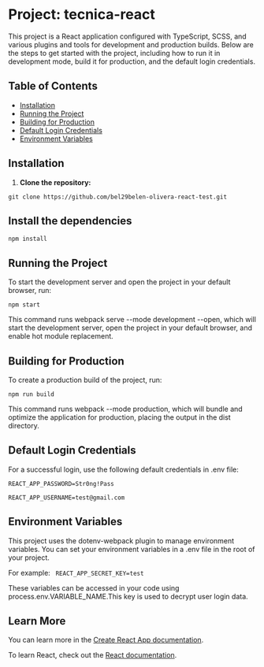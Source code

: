 # Project: tecnica-react

This project is a React application configured with TypeScript, SCSS, and various plugins and tools for development and production builds. Below are the steps to get started with the project, including how to run it in development mode, build it for production, and the default login credentials.

## Table of Contents

- [Installation](#installation)
- [Running the Project](#running-the-project)
- [Building for Production](#building-for-production)
- [Default Login Credentials](#default-login-credentials)
- [Environment Variables](#environment-variables)

## Installation

1. **Clone the repository:**

```git clone https://github.com/bel29belen-olivera-react-test.git```


## Install the dependencies
```npm install  ```


## Running the Project
To start the development server and open the project in your default browser, run:

```npm start```

This command runs webpack serve --mode development --open, which will start the development server, open the project in your default browser, and enable hot module replacement.

## Building for Production
To create a production build of the project, run:

```npm run build```

This command runs webpack --mode production, which will bundle and optimize the application for production, placing the output in the dist directory.

## Default Login Credentials
For a successful login, use the following default credentials in .env file:


```REACT_APP_PASSWORD=Str0ng!Pass```

```REACT_APP_USERNAME=test@gmail.com ```

## Environment Variables
This project uses the dotenv-webpack plugin to manage environment variables. You can set your environment variables in a .env file in the root of your project. 

For example:
``` REACT_APP_SECRET_KEY=test```

These variables can be accessed in your code using process.env.VARIABLE_NAME.This key is used to decrypt user login data.

## Learn More

You can learn more in the [Create React App documentation](https://facebook.github.io/create-react-app/docs/getting-started).

To learn React, check out the [React documentation](https://reactjs.org/).
